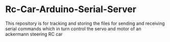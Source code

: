 # Rc-Car-Arduino-Serial-Server
This repository is for tracking and storing the files for sending and receiving serial commands which in turn control the servo and motor of an ackermann steering RC car
